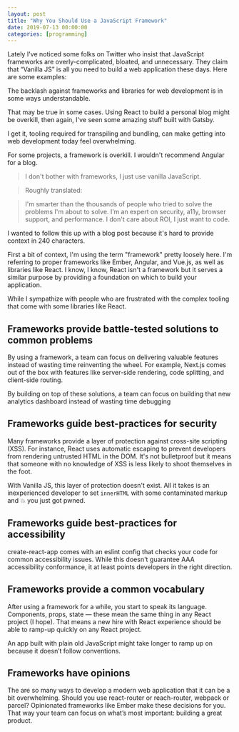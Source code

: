 ```yaml
---
layout: post
title: "Why You Should Use a JavaScript Framework"
date: 2019-07-13 00:00:00
categories: [programming]
---
```


Lately I've noticed some folks on Twitter who insist that JavaScript frameworks are overly-complicated, bloated, and unnecessary. They claim that “Vanilla JS” is all you need to build a web application these days. Here are some examples:


The backlash against frameworks and libraries for web development is in some ways understandable. 

That may be true in some cases. Using React to build a personal blog might be overkill, then again, I've seen some amazing stuff built with Gatsby.



I get it, tooling required for transpiling and bundling, can make getting into web development today feel overwhelming. 

For some projects, a framework is overkill. I wouldn't recommend Angular for a blog.


> I don't bother with frameworks, I just use vanilla JavaScript.

> Roughly translated:

> I'm smarter than the thousands of people who tried to solve the problems I'm about to solve. I’m an expert on security, a11y, browser support, and performance. I don't care about ROI, I just want to code.

I wanted to follow this up with a blog post because it's hard to provide context in 240 characters.

First a bit of context, I'm using the term "framework" pretty loosely here. I'm referring to proper frameworks like Ember, Angular, and Vue.js, as well as libraries like React. I know, I know, React isn't a framework but it serves a similar purpose by providing a foundation on which to build your application.



While I sympathize with people who are frustrated with the complex tooling that come with some libraries like React.


## Frameworks provide battle-tested solutions to common problems 

By using a framework, a team can focus on delivering valuable features instead of wasting time reinventing the wheel. For example, Next.js comes out of the box with features like server-side rendering, code splitting, and client-side routing.

By building on top of these solutions, a team can focus on building that new analytics dashboard instead of wasting time debugging 


## Frameworks guide best-practices for security 

Many frameworks provide a layer of protection against cross-site scripting (XSS). For instance, React uses automatic escaping to prevent developers from rendering untrusted HTML in the DOM. It's not bulletproof but it means that someone with no knowledge of XSS is less likely to shoot themselves in the foot. 

With Vanilla JS, this layer of protection doesn't exist. All it takes is an inexperienced developer to set `innerHTML` with some contaminated markup and 💥 you just got pwned.

## Frameworks guide best-practices for accessibility 

create-react-app comes with an eslint config that checks your code for common accessibility issues. While this doesn't guarantee AAA accessibility conformance, it at least points developers in the right direction.

## Frameworks provide a common vocabulary

After using a framework for a while, you start to speak its language. Components, props, state — these mean the same thing in any React project (I hope). That means a new hire with React experience should be able to ramp-up quickly on any React project. 

An app built with plain old JavaScript might take longer to ramp up on because it doesn’t follow conventions.

## Frameworks have opinions

The are so many ways to develop a modern web application that it can be a bit overwhelming. Should you use react-router or reach-router, webpack or parcel? Opinionated frameworks like Ember make these decisions for you. That way your team can focus on what’s most important: building a great product.
